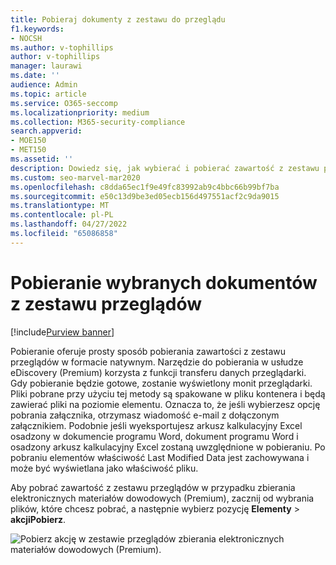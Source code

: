 ```yaml
---
title: Pobieraj dokumenty z zestawu do przeglądu
f1.keywords:
- NOCSH
ms.author: v-tophillips
author: v-tophillips
manager: laurawi
ms.date: ''
audience: Admin
ms.topic: article
ms.service: O365-seccomp
ms.localizationpriority: medium
ms.collection: M365-security-compliance
search.appverid:
- MOE150
- MET150
ms.assetid: ''
description: Dowiedz się, jak wybierać i pobierać zawartość z zestawu przeglądów w usłudze eDiscovery (Premium) na potrzeby prezentacji lub przeglądów zewnętrznych.
ms.custom: seo-marvel-mar2020
ms.openlocfilehash: c8dda65ec1f9e49fc83992ab9c4bbc66b99bf7ba
ms.sourcegitcommit: e50c13d9be3ed05ecb156d497551acf2c9da9015
ms.translationtype: MT
ms.contentlocale: pl-PL
ms.lasthandoff: 04/27/2022
ms.locfileid: "65086858"
---
```

# <a name="download-selected-documents-from-a-review-set"></a>Pobieranie wybranych dokumentów z zestawu przeglądów

[!include[Purview banner](../includes/purview-rebrand-banner.md)]

Pobieranie oferuje prosty sposób pobierania zawartości z zestawu przeglądów w formacie natywnym. Narzędzie do pobierania w usłudze eDiscovery (Premium) korzysta z funkcji transferu danych przeglądarki. Gdy pobieranie będzie gotowe, zostanie wyświetlony monit przeglądarki. Pliki pobrane przy użyciu tej metody są spakowane w pliku kontenera i będą zawierać pliki na poziomie elementu. Oznacza to, że jeśli wybierzesz opcję pobrania załącznika, otrzymasz wiadomość e-mail z dołączonym załącznikiem. Podobnie jeśli wyeksportujesz arkusz kalkulacyjny Excel osadzony w dokumencie programu Word, dokument programu Word i osadzony arkusz kalkulacyjny Excel zostaną uwzględnione w pobieraniu. Po pobraniu elementów właściwość Last Modified Data jest zachowywana i może być wyświetlana jako właściwość pliku.

Aby pobrać zawartość z zestawu przeglądów w przypadku zbierania elektronicznych materiałów dowodowych (Premium), zacznij od wybrania plików, które chcesz pobrać, a następnie wybierz pozycję **Elementy** >  **akcjiPobierz**.

![Pobierz akcję w zestawie przeglądów zbierania elektronicznych materiałów dowodowych (Premium).](../media/eDiscoDownload.png)
